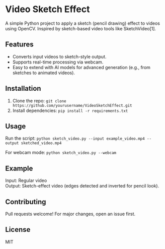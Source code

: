 # Video Sketch Effect

A simple Python project to apply a sketch (pencil drawing) effect to videos using OpenCV. Inspired by sketch-based video tools like SketchVideo[1].

## Features
- Converts input videos to sketch-style output.
- Supports real-time processing via webcam.
- Easy to extend with AI models for advanced generation (e.g., from sketches to animated videos).

## Installation
1. Clone the repo: `git clone https://github.com/yourusername/VideoSketchEffect.git`
2. Install dependencies: `pip install -r requirements.txt`

## Usage
Run the script: `python sketch_video.py --input example_video.mp4 --output sketched_video.mp4`

For webcam mode: `python sketch_video.py --webcam`

## Example
Input: Regular video  
Output: Sketch-effect video (edges detected and inverted for pencil look).

## Contributing
Pull requests welcome! For major changes, open an issue first.

## License
MIT

